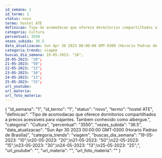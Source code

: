 ```yaml
---
id_semana: 1
id_termo: 1
status: novo
termo: hostel ATE
definicao: Tipo de acomodacao que oferece dormitorios compartilhados a precos acessiveis para viajantes. Tambem conhecido como albergue.
categoria: Cultura
percentual: 3550
vezes_subida: 36.5
data_atualizacao: Sun Apr 30 2023 00:00:00 GMT-0300 (Horario Padrao de Brasilia)
categoria_trends: viagem
buscas_dia_semana: 19-05-2023: "10";
20-05-2023: "20";
21-05-2023: "50";
22-05-2023: "15";
23-05-2023: "30";
24-05-2023: "13";
25-05-2023: "25";
url_youtube: 
url_materia: 
url_foto_materia: 
---
```


{
  "id_semana": "1",
  "id_termo": "1",
  "status": "novo",
  "termo": "hostel ATE",
  "definicao": "Tipo de acomodacao que oferece dormitorios compartilhados a precos acessiveis para viajantes. Tambem conhecido como albergue.",
  "categoria": "Cultura",
  "percentual": "3550",
  "vezes_subida": "36.5",
  "data_atualizacao": "Sun Apr 30 2023 00:00:00 GMT-0300 (Horario Padrao de Brasilia)",
  "categoria_trends": "viagem",
  "buscas_dia_semana": "19-05-2023: \"10\";\n20-05-2023: \"20\";\n21-05-2023: \"50\";\n22-05-2023: \"15\";\n23-05-2023: \"30\";\n24-05-2023: \"13\";\n25-05-2023: \"25\";",
  "url_youtube": "",
  "url_materia": "",
  "url_foto_materia": ""
}